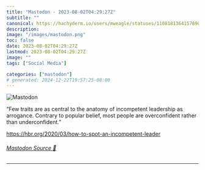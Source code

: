 ```yaml
---
title: "Mastodon - 2023-08-02T04:29:27Z"
subtitle: ""
canonical: https://hachyderm.io/users/mweagle/statuses/110818136415789062
description:
image: "/images/mastodon.png"
toc: false
date: 2023-08-02T04:29:27Z
lastmod: 2023-08-02T04:29:27Z
image: ""
tags: ["Social Media"]

categories: ["mastodon"]
# generated: 2024-12-22T19:57:25-08:00
---
```

![Mastodon](/images/mastodon.png)

<p>“Few traits are as central to the anatomy of incompetent leadership as arrogance. Contrary to popular belief, most people are overconfident rather than underconfident.”</p><p><a href="https://hbr.org/2020/03/how-to-spot-an-incompetent-leader" target="_blank" rel="nofollow noopener noreferrer" translate="no"><span class="invisible">https://</span><span class="ellipsis">hbr.org/2020/03/how-to-spot-an</span><span class="invisible">-incompetent-leader</span></a></p>


###### [Mastodon Source 🐘](https://hachyderm.io/@mweagle/110818136415789062)

___
